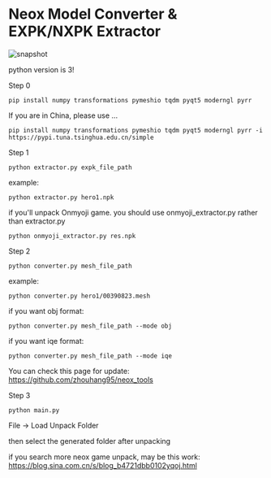 # Neox Model Converter & EXPK/NXPK Extractor

![snapshot](https://github.com/zhouhang95/neox_tools/raw/master/image/snapshot_0.png)

python version is 3!

Step 0
```
pip install numpy transformations pymeshio tqdm pyqt5 moderngl pyrr
```
If you are in China, please use ...
```
pip install numpy transformations pymeshio tqdm pyqt5 moderngl pyrr -i https://pypi.tuna.tsinghua.edu.cn/simple
```
Step 1
```
python extractor.py expk_file_path
```
example:
```
python extractor.py hero1.npk
```
if you'll unpack Onmyoji game.
you should use onmyoji_extractor.py rather than extractor.py

```
python onmyoji_extractor.py res.npk
```

Step 2
```
python converter.py mesh_file_path
```
example:
```
python converter.py hero1/00390823.mesh
```
if you want obj format:
```
python converter.py mesh_file_path --mode obj
```
if you want iqe format:
```
python converter.py mesh_file_path --mode iqe
```

You can check this page for update:
https://github.com/zhouhang95/neox_tools

Step 3
```
python main.py
```
File -> Load Unpack Folder


then select the generated folder after unpacking

if you search more neox game unpack, may be this work:
https://blog.sina.com.cn/s/blog_b4721dbb0102yqoj.html

